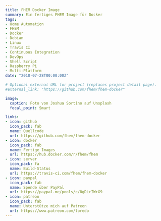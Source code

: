```yaml
---
title: FHEM Docker Image
summary: Ein fertiges FHEM Image für Docker
tags:
- Home Automation
- FHEM
- Docker
- Debian
- Linux
- Travis CI
- Continuous Integration
- DevOps
- Shell Script
- Raspberry Pi
- Multi-Platform
date: "2018-07-28T00:00:00Z"

# Optional external URL for project (replaces project detail page).
#external_link: "https://github.com/fhem/fhem-docker"

image:
  caption: Foto von Joshua Sortino auf Unsplash
  focal_point: Smart

links:
- icon: github
  icon_pack: fab
  name: Quellcode
  url: https://github.com/fhem/fhem-docker
- icon: docker
  icon_pack: fab
  name: Fertige Images
  url: https://hub.docker.com/r/fhem/fhem
- icon: server
  icon_pack: fa
  name: Build-Status
  url: https://travis-ci.com/fhem/fhem-docker
- icon: paypal
  icon_pack: fab
  name: Spende über PayPal
  url: https://paypal.me/pools/c/8gDLrIWrG9
- icon: patreon
  icon_pack: fab
  name: Unterstütze mich auf Patreon
  url: https://www.patreon.com/loredo
---
```

